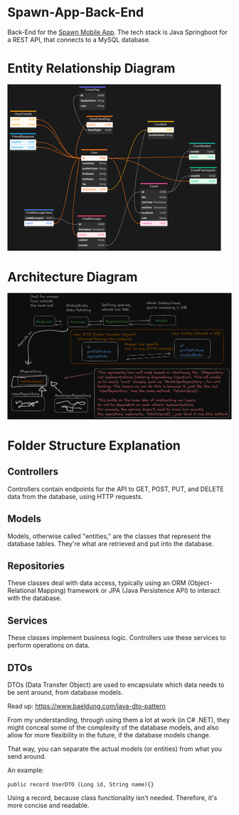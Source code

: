 # Spawn-App-Back-End

Back-End for the [Spawn Mobile App](https://github.com/Daggerpov/Spawn-App-iOS-SwiftUI). The tech stack is Java Springboot for a REST API, that connects to a MySQL database.

# Entity Relationship Diagram

![entity-relationship-diagram](entity-relationship-diagram.png)

# Architecture Diagram

![alt text](architecture-diagram.png)

# Folder Structure Explanation

## Controllers

Controllers contain endpoints for the API to GET, POST, PUT, and DELETE data from the database, using HTTP requests.

## Models

Models, otherwise called "entities," are the classes that represent the database tables. They're what are retrieved and put into the database.

## Repositories

These classes deal with data access, typically using an ORM (Object-Relational Mapping) framework or JPA (Java Persistence API) to interact with the database.

## Services

These classes implement business logic. Controllers use these services to perform operations on data.

## DTOs

DTOs (Data Transfer Object) are used to encapsulate which data needs to be sent around, from database models.

Read up: https://www.baeldung.com/java-dto-pattern

From my understanding, through using them a lot at work (in C# .NET), they might conceal some of the complexity of the database models, and also allow for more flexibility in the future, if the database models change.

That way, you can separate the actual models (or entities) from what you send around.

An example:

`public record UserDTO (Long id, String name){}`

Using a record, because class functionality isn't needed. Therefore, it's more concise and readable.

##
